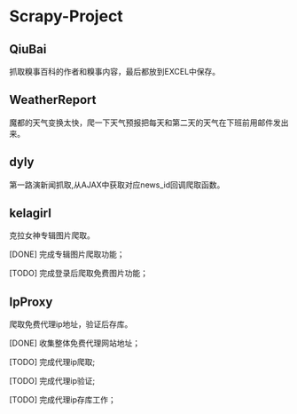 # Scrapy-Project

## QiuBai
抓取糗事百科的作者和糗事内容，最后都放到EXCEL中保存。

## WeatherReport
魔都的天气变换太快，爬一下天气预报把每天和第二天的天气在下班前用邮件发出来。

## dyly
第一路演新闻抓取,从AJAX中获取对应news_id回调爬取函数。


## kelagirl
克拉女神专辑图片爬取。

[DONE] 完成专辑图片爬取功能；

[TODO] 完成登录后爬取免费图片功能；


## IpProxy
爬取免费代理ip地址，验证后存库。

[DONE] 收集整体免费代理网站地址；

[TODO] 完成代理ip爬取;

[TODO] 完成代理ip验证;

[TODO] 完成代理ip存库工作；
